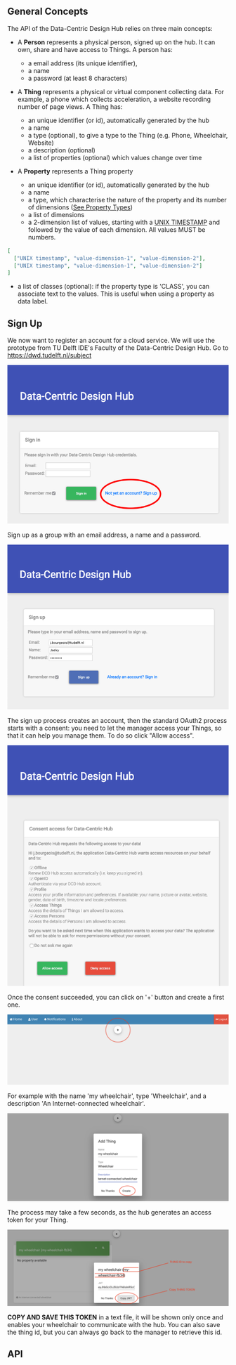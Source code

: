 
## General Concepts

The API of the Data-Centric Design Hub relies on three main concepts:


* A **Person** represents a physical person, signed up on the hub. It can own, share and
 have access to Things. A person has:
 
  * a email address (its unique identifier),
  * a name
  * a password (at least 8 characters)

* A **Thing** represents a physical or virtual component collecting data. For example, a
phone which collects acceleration, a website recording number of page views. A Thing
has:

  * an unique identifier (or id), automatically generated by the hub 
  * a name
  * a type (optional), to give a type to the Thing (e.g. Phone, Wheelchair, Website)
  * a description (optional)
  * a list of properties (optional) which values change over time


* A **Property** represents a Thing property

  * an unique identifier (or id), automatically generated by the hub 
  * a name
  * a type, which characterise the nature of the property and its number of
  dimensions ([See Property Types](#property-types))
  * a list of dimensions
  * a 2-dimension list of values, starting with a [UNIX TIMESTAMP](https://www.unixtimestamp.com/)
  and followed by the value of each dimension. All values MUST be numbers.

```json
[
  ["UNIX timestamp", "value-dimension-1", "value-dimension-2"],
  ["UNIX timestamp", "value-dimension-1", "value-dimension-2"]
]
```
  
  * a list of classes (optional): if the property type is 'CLASS', you can associate
  text to the values. This is useful when using a property as data label.


## Sign Up

We now want to register an account for a cloud service. We will use the prototype
from TU Delft IDE's Faculty of the Data-Centric Design Hub. Go to <a href="https://dwd.tudelft.nl/subject" target="_blank">https://dwd.tudelft.nl/subject</a>

![Flowchart Push Button](images/dcdhub.png)

Sign up as a group with an email address, a name and a password.

![Flowchart Push Button](images/signup.png)

The sign up process creates an account, then the standard OAuth2 process starts
with a consent: you need to let the manager access your Things, so that it can
help you manage them. To do so click "Allow access".

![Flowchart Push Button](images/consent.png)

Once the consent succeeded, you can click on '+' button and create a first one.

![Flowchart Push Button](images/create_thing_button.png)

For example with the name 'my wheelchair', type 'Wheelchair', and a
description 'An Internet-connected wheelchair'.

![Flowchart Push Button](images/create_thing_dialog.png)

The process may take a few seconds, as the hub generates an access token for your Thing.

![Flowchart Push Button](images/create_thing_jwt.png)

**COPY AND SAVE THIS TOKEN** in a text file, it will be shown only once and enables
your wheelchair to communicate with the hub. You can also save the thing id, but
you can always go back to the manager to retrieve this id.


## API